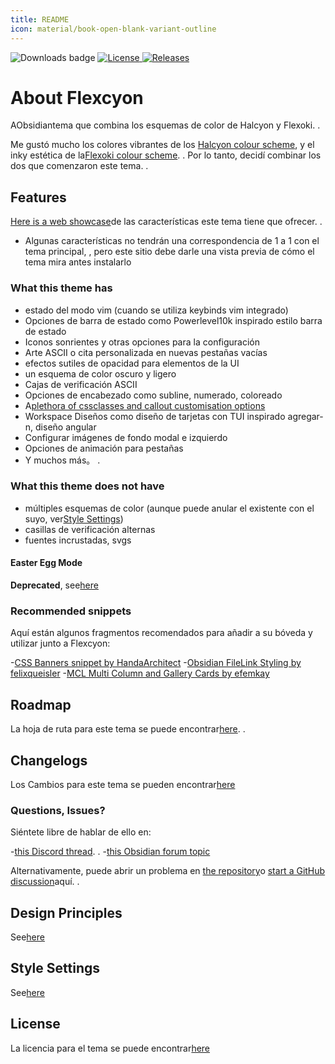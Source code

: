 ```yaml
---
title: README
icon: material/book-open-blank-variant-outline
---
```


<img src="https://img.shields.io/badge/dynamic/json?query=%24%5B%22flexcyon%22%5D.download&url=https%3A%2F%2Freleases.obsidian.md%2Fstats%2Ftheme&style=for-the-badge&label=Downloads&logo=obsidian" alt="Downloads badge" referrerpolicy="noreferrer">
<a href="https://github.com/bladeacer/flexcyon/blob/master/LICENSE">
    <img src="https://img.shields.io/github/license/bladeacer/flexcyon?style=for-the-badge" alt="License" referrerpolicy="noreferrer">
</a>
<a href="https://github.com/bladeacer/flexcyon/releases">
    <img src="https://img.shields.io/github/v/release/bladeacer/flexcyon?style=for-the-badge&sort=semver" alt="Releases" referrerpolicy="noreferrer">
</a>

# About Flexcyon

AObsidiantema que combina los esquemas de color de Halcyon y Flexoki.
.

Me gustó mucho los colores vibrantes de los
[Halcyon colour scheme](https://halcyon-theme.netlify.app/), y el inky
estética de la[Flexoki colour scheme](https://stephango.com/flexoki).
.
Por lo tanto, decidí combinar los dos que comenzaron este tema.
.

## Features

[Here is a web showcase](https://share.note.sx/j4wqojpy#xi8TbTY58w4JaoiHcPdRJA+V60W3jT0qDoLyUhkTE3U)de las características
este tema tiene que ofrecer.
.

- Algunas características no tendrán una correspondencia de 1 a 1 con el tema principal,
,
pero este sitio debe darle una vista previa de cómo el tema mira antes
instalarlo

### What this theme has

- estado del modo vim (cuando se utiliza keybinds vim integrado)
- Opciones de barra de estado como Powerlevel10k inspirado estilo barra de estado
- Iconos sonrientes y otras opciones para la configuración
- Arte ASCII o cita personalizada en nuevas pestañas vacías
- efectos sutiles de opacidad para elementos de la UI
- un esquema de color oscuro y ligero
- Cajas de verificación ASCII
- Opciones de encabezado como subline, numerado, coloreado
- A[plethora of cssclasses and callout customisation options](../Styling/CSS-Classes/index.md)
- Workspace Diseños como diseño de tarjetas con TUI inspirado agregar-n, diseño angular
- Configurar imágenes de fondo modal e izquierdo
- Opciones de animación para pestañas
- Y muchos más。
.

### What this theme does not have

- múltiples esquemas de color (aunque puede anular el existente
con el suyo, ver[Style Settings](../Styling/Style-Settings/index.md))
- casillas de verificación alternas
- fuentes incrustadas, svgs

#### Easter Egg Mode

**Deprecated**, see[here](./page-5.md)

### Recommended snippets

Aquí están algunos fragmentos recomendados para añadir a su bóveda y utilizar junto a Flexcyon:

-[CSS Banners snippet by HandaArchitect](https://github.com/HandaArchitect/obsidian-banner-snippet)
-[Obsidian FileLink Styling by felixqueisler](https://github.com/felixqueisler/Obsidian-FileLink-Styling)
-[MCL Multi Column and Gallery Cards by efemkay](https://github.com/efemkay/obsidian-modular-css-layout)

## Roadmap

La hoja de ruta para este tema se puede encontrar[here](https://github.com/bladeacer/flexcyon/tree/master/docs/roadmap.md).
.

## Changelogs

Los Cambios para este tema se pueden encontrar[here](../changelogs/index.md)

### Questions, Issues?

Siéntete libre de hablar de ello en:

-[this Discord thread](https://discord.com/channels/686053708261228577/1338130333698359357).
.
-[this Obsidian forum topic](https://forum.obsidian.md/t/flexcyon-a-dark-theme-for-obsidian/99869)

Alternativamente, puede abrir un problema en
[the repository](https://github.com/bladeacer/flexcyon/issues)o
[start a GitHub discussion](https://github.com/bladeacer/flexcyon/discussions)aquí.
.

## Design Principles

See[here](./page-4.md)

## Style Settings

See[here](../Styling/Style-Settings/index.md)

## License

La licencia para el tema se puede encontrar[here](./license.md)

